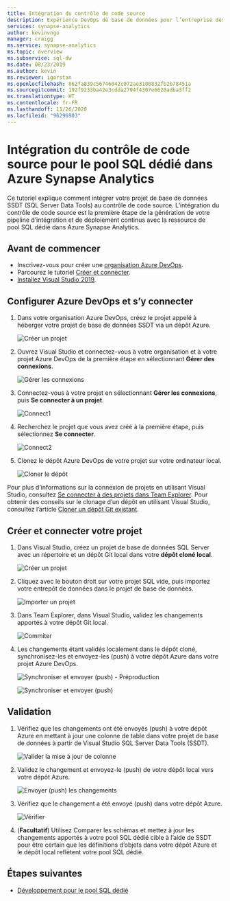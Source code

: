 ```yaml
---
title: Intégration du contrôle de code source
description: Expérience DevOps de base de données pour l’entreprise destinée au pool SQL dédié avec intégration du contrôle de code source natif à l’aide d’Azure Repos (Git et GitHub).
services: synapse-analytics
author: kevinvngo
manager: craigg
ms.service: synapse-analytics
ms.topic: overview
ms.subservice: sql-dw
ms.date: 08/23/2019
ms.author: kevin
ms.reviewer: igorstan
ms.openlocfilehash: 862fa839c56746042c072ae3100832fb2b78451a
ms.sourcegitcommit: 192f9233ba42e3cdda2794f4307e6620adba3ff2
ms.translationtype: HT
ms.contentlocale: fr-FR
ms.lasthandoff: 11/26/2020
ms.locfileid: "96296903"
---
```

# <a name="source-control-integration-for-dedicated-sql-pool-in-azure-synapse-analytics"></a>Intégration du contrôle de code source pour le pool SQL dédié dans Azure Synapse Analytics

Ce tutoriel explique comment intégrer votre projet de base de données SSDT (SQL Server Data Tools) au contrôle de code source.  L’intégration du contrôle de code source est la première étape de la génération de votre pipeline d’intégration et de déploiement continus avec la ressource de pool SQL dédié dans Azure Synapse Analytics.

## <a name="before-you-begin"></a>Avant de commencer

- Inscrivez-vous pour créer une [organisation Azure DevOps](https://azure.microsoft.com/services/devops/).
- Parcourez le tutoriel [Créer et connecter](create-data-warehouse-portal.md).
- [Installez Visual Studio 2019](https://visualstudio.microsoft.com/vs/older-downloads/).

## <a name="set-up-and-connect-to-azure-devops"></a>Configurer Azure DevOps et s’y connecter

1. Dans votre organisation Azure DevOps, créez le projet appelé à héberger votre projet de base de données SSDT via un dépôt Azure.

   ![Créer un projet](./media/sql-data-warehouse-source-control-integration/1-create-project-azure-devops.png "Créer un projet")

2. Ouvrez Visual Studio et connectez-vous à votre organisation et à votre projet Azure DevOps de la première étape en sélectionnant **Gérer des connexions**.

   ![Gérer les connexions](./media/sql-data-warehouse-source-control-integration/2-manage-connections.png "Gérer les connexions")

3. Connectez-vous à votre projet en sélectionnant **Gérer les connexions**, puis **Se connecter à un projet**.
 
    ![Connect1](./media/sql-data-warehouse-source-control-integration/3-connect-project.png "Se connecter")


4. Recherchez le projet que vous avez créé à la première étape, puis sélectionnez **Se connecter**.
 
    ![Connect2](./media/sql-data-warehouse-source-control-integration/3.5-connect.png "Se connecter")


3. Clonez le dépôt Azure DevOps de votre projet sur votre ordinateur local.

   ![Cloner le dépôt](./media/sql-data-warehouse-source-control-integration/4-clone-repo.png "Cloner le dépôt")

Pour plus d’informations sur la connexion de projets en utilisant Visual Studio, consultez [Se connecter à des projets dans Team Explorer](https://docs.microsoft.com/visualstudio/ide/connect-team-project?view=vs-2019). Pour obtenir des conseils sur le clonage d’un dépôt en utilisant Visual Studio, consultez l’article [Cloner un dépôt Git existant](https://docs.microsoft.com/azure/devops/repos/git/clone?view=azure-devops&tabs=visual-studio). 

## <a name="create-and-connect-your-project"></a>Créer et connecter votre projet

1. Dans Visual Studio, créez un projet de base de données SQL Server avec un répertoire et un dépôt Git local dans votre **dépôt cloné local**.

   ![Créer un projet](./media/sql-data-warehouse-source-control-integration/5-create-new-project.png "Création d’un projet")  

2. Cliquez avec le bouton droit sur votre projet SQL vide, puis importez votre entrepôt de données dans le projet de base de données.

   ![Importer un projet](./media/sql-data-warehouse-source-control-integration/6-import-new-project.png "Importer un projet")  

3. Dans Team Explorer, dans Visual Studio, validez les changements apportés à votre dépôt Git local.

   ![Commiter](./media/sql-data-warehouse-source-control-integration/6.5-commit-push-changes.png "Commit")  

4. Les changements étant validés localement dans le dépôt cloné, synchronisez-les et envoyez-les (push) à votre dépôt Azure dans votre projet Azure DevOps.

   ![Synchroniser et envoyer (push) - Préproduction](./media/sql-data-warehouse-source-control-integration/7-commit-push-changes.png "Synchroniser et envoyer (push) - Préproduction")

   ![Synchroniser et envoyer (push)](./media/sql-data-warehouse-source-control-integration/7.5-commit-push-changes.png "Synchroniser et envoyer (push)")  

## <a name="validation"></a>Validation

1. Vérifiez que les changements ont été envoyés (push) à votre dépôt Azure en mettant à jour une colonne de table dans votre projet de base de données à partir de Visual Studio SQL Server Data Tools (SSDT).

   ![Valider la mise à jour de colonne](./media/sql-data-warehouse-source-control-integration/8-validation-update-column.png "Valider la mise à jour de colonne")

2. Validez le changement et envoyez-le (push) de votre dépôt local vers votre dépôt Azure.

   ![Envoyer (push) les changements](./media/sql-data-warehouse-source-control-integration/9-push-column-change.png "Envoi (push) des modifications")

3. Vérifiez que le changement a été envoyé (push) dans votre dépôt Azure.

   ![Vérifier](./media/sql-data-warehouse-source-control-integration/10-verify-column-change-pushed.png "Vérifier les changements")

4. (**Facultatif**) Utilisez Comparer les schémas et mettez à jour les changements apportés à votre pool SQL dédié cible à l’aide de SSDT pour être certain que les définitions d’objets dans votre dépôt Azure et le dépôt local reflètent votre pool SQL dédié.

## <a name="next-steps"></a>Étapes suivantes

- [Développement pour le pool SQL dédié](sql-data-warehouse-overview-develop.md)
